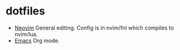 # dotfiles

- [Neovim](https://github.com/philbaker/dotfiles/tree/master/nvim) General editing. Config is in nvim/fnl which compiles to nvim/lua.
- [Emacs](https://github.com/philbaker/dotfiles/tree/master/emacs) Org mode.
